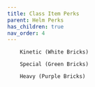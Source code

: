 ```yaml
---
title: Class Item Perks
parent: Helm Perks
has_children: true
nav_order: 4
---
```



        Kinetic (White Bricks)

        Special (Green Bricks)

        Heavy (Purple Bricks)
